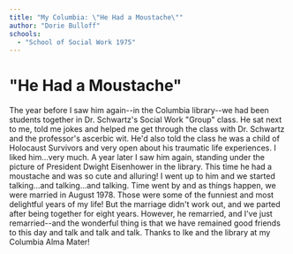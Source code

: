 ```yaml
---
title: "My Columbia: \"He Had a Moustache\""
author: "Dorie Bulloff"
schools:
  - "School of Social Work 1975"
---
```


# "He Had a Moustache"

The year before I saw him again--in the Columbia library--we had been students together in Dr. Schwartz's Social Work "Group" class.  He sat next to me, told me jokes and helped me get through the class with Dr. Schwartz and the professor's ascerbic wit.  He'd also told the class he was a child of Holocaust Survivors and very open about his traumatic life experiences.  I liked him...very much.   A year later I saw him again, standing under the picture of President Dwight  Eisenhower in the library.  This time he had a moustache and  was so cute and alluring!  I went up to him and we started talking...and talking...and talking.  Time went by and as things happen, we were married in  August 1978.  Those were some of the funniest and most delightful years of my life!  But the marriage didn't work out, and we parted after being together for eight years.  However, he remarried, and I've just remarried--and the wonderful thing is that we have remained good friends to this day and talk and talk and talk.  Thanks to Ike and the library at my Columbia Alma Mater!
